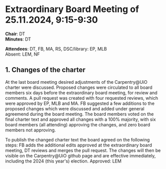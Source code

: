 # Extraordinary Board Meeting of 25.11.2024, 9:15-9:30

**Chair**: DT  
**Minutes**: DT

**Attendees**: DT, FB, MA, RS, DSC/library: EP, MLB  
Absent: LEM, NF

## 1. Changes of the charter
At the last board meeting desired adjustments of the Carpentry@UiO charter were discussed. 
Proposed changes were circulated to all board members six days before the extraordinary board meeting, for review and comments. A pull request was created with four requested reviews, which were approved by EP, MLB and MA. FB suggested a few additions to the proposed changes which were discussed and added under general agreemend during the board meeting. The board members voted on the final charter text and approved all changes with a 100% majority, with six board members (all attending) approving the changes, and zero board members not approving.

To publish the changed charter text the board agreed on the following steps: FB adds the additional edits approved at the extraordinary board meeting, DT reviews and merges the pull request. The changes will then be visible on the Carpentry@UiO github page and are effective immediately, including the 2024 (this year's) election.
Approved: LEM
